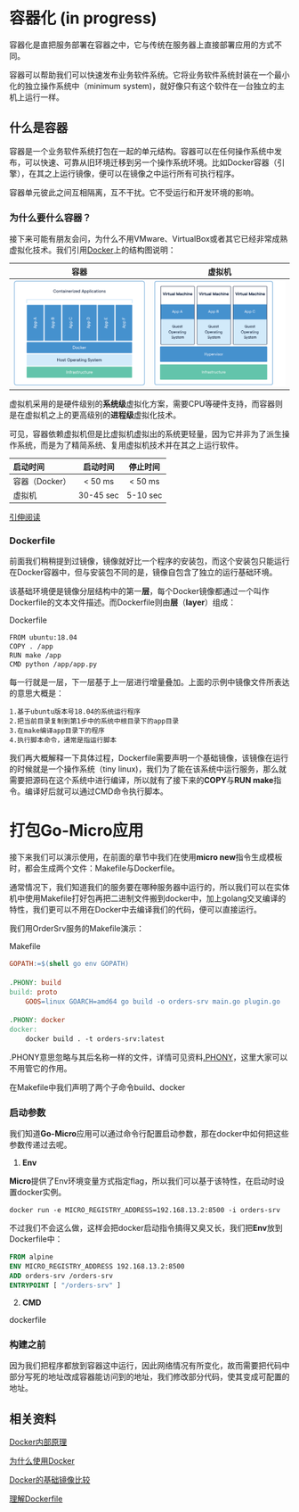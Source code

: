 # 容器化 (in progress)

容器化是直把服务部署在容器之中，它与传统在服务器上直接部署应用的方式不同。

容器可以帮助我们可以快速发布业务软件系统。它将业务软件系统封装在一个最小化的独立操作系统中（minimum system)，就好像只有这个软件在一台独立的主机上运行一样。

## 什么是容器

容器是一个业务软件系统打包在一起的单元结构。容器可以在任何操作系统中发布，可以快速、可靠从旧环境迁移到另一个操作系统环境。比如Docker容器（引擎），在其之上运行镜像，便可以在镜像之中运行所有可执行程序。

容器单元彼此之间互相隔离，互不干扰。它不受运行和开发环境的影响。

### 为什么要什么容器？

接下来可能有朋友会问，为什么不用VMware、VirtualBox或者其它已经非常成熟虚拟化技术。我们引用[Docker](https://www.docker.com/resources/what-container)上的结构图说明：

容器             |  虚拟机
:-------------------------:|:-------------------------:
![](../docs/part8_docker-containerized-appliction-blue-border_1.png)  |  ![](../docs/part8_container-vm-whatcontainer_2.png)

虚拟机采用的是硬件级别的**系统级**虚拟化方案，需要CPU等硬件支持，而容器则是在虚拟机之上的更高级别的**进程级**虚拟化技术。

可见，容器依赖虚拟机但是比虚拟机虚拟出的系统更轻量，因为它并非为了派生操作系统，而是为了精简系统、复用虚拟机技术并在其之上运行软件。

启动时间             | 启动时间             |  停止时间
:-------------------------|:-------------------------:|:-------------------------:
容器（Docker）    | < 50 ms| < 50 ms
虚拟机 | 30-45 sec| 5-10 sec

[引伸阅读][Docker内部原理]

### Dockerfile

前面我们稍稍提到过镜像，镜像就好比一个程序的安装包，而这个安装包只能运行在Docker容器中，但与安装包不同的是，镜像自包含了独立的运行基础环境。

该基础环境便是镜像分层结构中的第一**层**，每个Docker镜像都通过一个叫作Dockerfile的文本文件描述。而Dockerfile则由**层**（**layer**）组成：

Dockerfile

```text
FROM ubuntu:18.04
COPY . /app
RUN make /app
CMD python /app/app.py
```

每一行就是一层，下一层基于上一层进行增量叠加。上面的示例中镜像文件所表达的意思大概是：

```text
1.基于ubuntu版本号18.04的系统运行程序
2.把当前目录复制到第1步中的系统中根目录下的app目录
3.在make编译app目录下的程序
4.执行脚本命令，通常是指运行脚本
```

我们再大概解释一下具体过程，Dockerfile需要声明一个基础镜像，该镜像在运行的时候就是一个操作系统（tiny linux)，我们为了能在该系统中运行服务，那么就需要把源码在这个系统中进行编译，所以就有了接下来的**COPY**与**RUN make**指令。编译好后就可以通过CMD命令执行脚本。

# 打包Go-Micro应用

接下来我们可以演示使用，在前面的章节中我们在使用**micro new**指令生成模板时，都会生成两个文件：Makefile与Dockerfile。

通常情况下，我们知道我们的服务要在哪种服务器中运行的，所以我们可以在实体机中使用Makefile打好包再把二进制文件搬到docker中，加上golang交叉编译的特性，我们更可以不用在Docker中去编译我们的代码，便可以直接运行。

我们用OrderSrv服务的Makefile演示：

Makefile

```makefile
GOPATH:=$(shell go env GOPATH)

.PHONY: build
build: proto
	GOOS=linux GOARCH=amd64 go build -o orders-srv main.go plugin.go

.PHONY: docker
docker:
	docker build . -t orders-srv:latest
```

.PHONY意思忽略与其后名称一样的文件，详情可见资料[.PHONY][.PHONY]，这里大家可以不用管它的作用。

在Makefile中我们声明了两个子命令build、docker

### 启动参数

我们知道**Go-Micro**应用可以通过命令行配置启动参数，那在docker中如何把这些参数传递过去呢。

1. **Env**

**Micro**提供了Env环境变量方式指定flag，所以我们可以基于该特性，在启动时设置docker实例。

```
docker run -e MICRO_REGISTRY_ADDRESS=192.168.13.2:8500 -i orders-srv
```

不过我们不会这么做，这样会把docker启动指令搞得又臭又长，我们把**Env**放到Dockerfile中：

```dockerfile
FROM alpine
ENV MICRO_REGISTRY_ADDRESS 192.168.13.2:8500
ADD orders-srv /orders-srv
ENTRYPOINT [ "/orders-srv" ]
```

2. **CMD**

dockerfile

### 构建之前

因为我们把程序都放到容器这中运行，因此网络情况有所变化，故而需要把代码中部分写死的地址改成容器能访问到的地址，我们修改部分代码，使其变成可配置的地址。

## 相关资料

[Docker内部原理][Docker内部原理]

[为什么使用Docker][为什么使用Docker]

[Docker的基础镜像比较](https://nickjanetakis.com/blog/the-3-biggest-wins-when-using-alpine-as-a-base-docker-image)

[理解Dockerfile](https://docs.docker.com/engine/reference/builder/)

[Docker内部原理]: https://medium.com/@nagarwal/understanding-the-docker-internals-7ccb052ce9fe
[为什么使用Docker]: https://runnable.com/docker/why-use-docker

[.PHONY]: https://stackoverflow.com/questions/2145590/what-is-the-purpose-of-phony-in-a-makefile